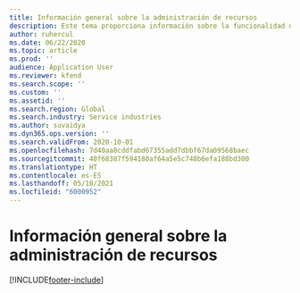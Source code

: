 ```yaml
---
title: Información general sobre la administración de recursos
description: Este tema proporciona información sobre la funcionalidad de gestión de recursos en las operaciones de proyectos de Dynamics 365.
author: ruhercul
ms.date: 06/22/2020
ms.topic: article
ms.prod: ''
audience: Application User
ms.reviewer: kfend
ms.search.scope: ''
ms.custom: ''
ms.assetid: ''
ms.search.region: Global
ms.search.industry: Service industries
ms.author: suvaidya
ms.dyn365.ops.version: ''
ms.search.validFrom: 2020-10-01
ms.openlocfilehash: 7d40aa8cddfabd67355add7dbbf67da09568baec
ms.sourcegitcommit: 40f68387f594180af64a5e5c748b6efa188bd300
ms.translationtype: HT
ms.contentlocale: es-ES
ms.lasthandoff: 05/10/2021
ms.locfileid: "6000952"
---
```

# <a name="resource-management-overview"></a>Información general sobre la administración de recursos


[!INCLUDE[footer-include](../includes/footer-banner.md)]